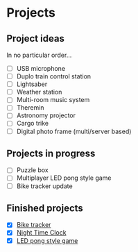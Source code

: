# Projects
## Project ideas
In no particular order...
- [ ] USB microphone
- [ ] Duplo train control station
- [ ] Lightsaber
- [ ] Weather station
- [ ] Multi-room music system
- [ ] Theremin
- [ ] Astronomy projector
- [ ] Cargo trike
- [ ] Digital photo frame (multi/server based)

## Projects in progress
- [ ] Puzzle box
- [ ] Multiplayer LED pong style game
- [ ] Bike tracker update

## Finished projects
- [x] [Bike tracker](https://github.com/johan-m-o/BikeTracker)
- [x] [Night Time Clock](https://github.com/johan-m-o/NightTimeClock)
- [x] [LED pong style game](https://github.com/johan-m-o/LEDTennis)
